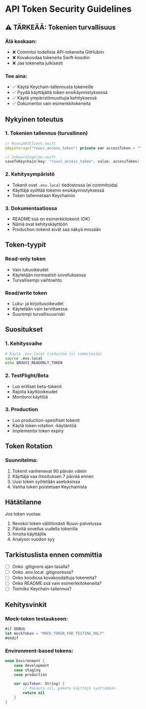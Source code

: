 # API Token Security Guidelines

## ⚠️ TÄRKEÄÄ: Tokenien turvallisuus

### Älä koskaan:
- ❌ Commitoi todellisia API-tokeneita GitHubiin
- ❌ Kovakoodaa tokeneita Swift-koodiin
- ❌ Jaa tokeneita julkisesti

### Tee aina:
- ✅ Käytä Keychain-tallennusta tokeneille
- ✅ Pyydä käyttäjältä token ensikäynnistyksessä
- ✅ Käytä ympäristömuuttujia kehityksessä
- ✅ Dokumentoi vain esimerkkitokeneita

## Nykyinen toteutus

### 1. Tokenien tallennus (turvallinen)
```swift
// RuuviAPIClient.swift
@AppStorage("ruuvi_access_token") private var accessToken = ""

// OnboardingView.swift
saveToKeychain(key: "ruuvi_access_token", value: accessToken)
```

### 2. Kehitysympäristö
- Tokenit ovat `.env.local` tiedostossa (ei commitoida)
- Käyttäjä syöttää tokenin ensikäynnistyksessä
- Token tallennetaan Keychainiin

### 3. Dokumentaatiossa
- README:ssä on esimerkkitokenit (OK)
- Nämä ovat kehityskäyttöön
- Production-tokenit eivät saa näkyä missään

## Token-tyypit

### Read-only token
- Vain lukuoikeudet
- Käytetään normaalisti sovelluksessa
- Turvallisempi vaihtoehto

### Read/write token
- Luku- ja kirjoitusoikeudet
- Käytetään vain tarvittaessa
- Suurempi turvallisuusriski

## Suositukset

### 1. Kehitysvaihe
```bash
# Käytä .env.local tiedostoa (ei commitoida)
source .env.local
echo $RUUVI_READONLY_TOKEN
```

### 2. TestFlight/Beta
- Luo erilliset beta-tokenit
- Rajoita käyttöoikeudet
- Monitoroi käyttöä

### 3. Production
- Luo production-spesifiset tokenit
- Käytä token rotation -käytäntöä
- Implementoi token expiry

## Token Rotation

### Suunnitelma:
1. Tokenit vanhenevat 90 päivän välein
2. Käyttäjä saa ilmoituksen 7 päivää ennen
3. Uusi token syötetään asetuksissa
4. Vanha token poistetaan Keychainista

## Hätätilanne

Jos token vuotaa:
1. Revokoi token välittömästi Ruuvi-palvelussa
2. Päivitä sovellus uudella tokenilla
3. Ilmoita käyttäjille
4. Analysoi vuodon syy

## Tarkistuslista ennen committia

- [ ] Onko .gitignore ajan tasalla?
- [ ] Onko .env.local .gitignoressa?
- [ ] Onko koodissa kovakoodattuja tokeneita?
- [ ] Onko README:ssä vain esimerkkitokeneita?
- [ ] Toimiiko Keychain-tallennus?

## Kehitysvinkit

### Mock-token testaukseen:
```swift
#if DEBUG
let mockToken = "MOCK_TOKEN_FOR_TESTING_ONLY"
#endif
```

### Environment-based tokens:
```swift
enum Environment {
    case development
    case staging  
    case production
    
    var apiToken: String? {
        // Palauta nil, pakota käyttäjä syöttämään
        return nil
    }
}
```